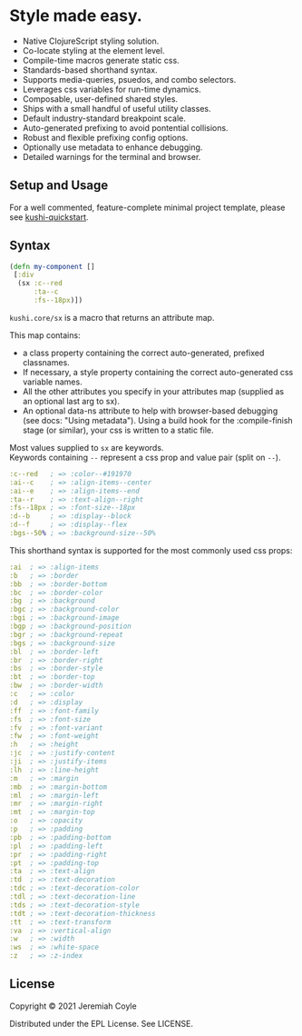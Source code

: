 # Style made easy.

- Native ClojureScript styling solution.
- Co-locate styling at the element level.
- Compile-time macros generate static css.
- Standards-based shorthand syntax.
- Supports media-queries, psuedos, and combo selectors.
- Leverages css variables for run-time dynamics.
- Composable, user-defined shared styles.
- Ships with a small handful of useful utility classes.
- Default industry-standard breakpoint scale.
- Auto-generated prefixing to avoid pontential collisions.
- Robust and flexible prefixing config options.
- Optionally use metadata to enhance debugging.
- Detailed warnings for the terminal and browser.

## Setup and Usage
For a well commented, feature-complete minimal project template, please see [kushi-quickstart](https://github.com/paintparty/kushi-quickstart).

## Syntax
```Clojure
(defn my-component []
 [:div
  (sx :c--red
      :ta--c
      :fs--18px)])
```
`kushi.core/sx` is a macro that returns an attribute map.


This map contains:
  - a class property containing the correct auto-generated, prefixed classnames.
  - If necessary, a style property containing the correct auto-generated css variable names.
  - All the other attributes you specify in your attributes map (supplied as an optional last arg to sx).
  - An optional data-ns attribute to help with browser-based debugging (see docs: "Using metadata").
Using a build hook for the :compile-finish stage (or similar), your css is written to a static file.

Most values supplied to `sx` are keywords.<br>
Keywords containing `--` represent a css prop and value pair (split on `--`).
```Clojure
:c--red   ; => :color--#191970
:ai--c    ; => :align-items--center
:ai--e    ; => :align-items--end
:ta--r    ; => :text-align--right
:fs--18px ; => :font-size--18px
:d--b     ; => :display--block
:d--f     ; => :display--flex
:bgs--50% ; => :background-size--50%
```
This shorthand syntax is supported for the most commonly used css props:
```Clojure
:ai  ; => :align-items
:b   ; => :border
:bb  ; => :border-bottom
:bc  ; => :border-color
:bg  ; => :background
:bgc ; => :background-color
:bgi ; => :background-image
:bgp ; => :background-position
:bgr ; => :background-repeat
:bgs ; => :background-size
:bl  ; => :border-left
:br  ; => :border-right
:bs  ; => :border-style
:bt  ; => :border-top
:bw  ; => :border-width
:c   ; => :color
:d   ; => :display
:ff  ; => :font-family
:fs  ; => :font-size
:fv  ; => :font-variant
:fw  ; => :font-weight
:h   ; => :height
:jc  ; => :justify-content
:ji  ; => :justify-items
:lh  ; => :line-height
:m   ; => :margin
:mb  ; => :margin-bottom
:ml  ; => :margin-left
:mr  ; => :margin-right
:mt  ; => :margin-top
:o   ; => :opacity
:p   ; => :padding
:pb  ; => :padding-bottom
:pl  ; => :padding-left
:pr  ; => :padding-right
:pt  ; => :padding-top
:ta  ; => :text-align
:td  ; => :text-decoration
:tdc ; => :text-decoration-color
:tdl ; => :text-decoration-line
:tds ; => :text-decoration-style
:tdt ; => :text-decoration-thickness
:tt  ; => :text-transform
:va  ; => :vertical-align
:w   ; => :width
:ws  ; => :white-space
:z   ; => :z-index
```





## License

Copyright © 2021 Jeremiah Coyle

Distributed under the EPL License. See LICENSE.
